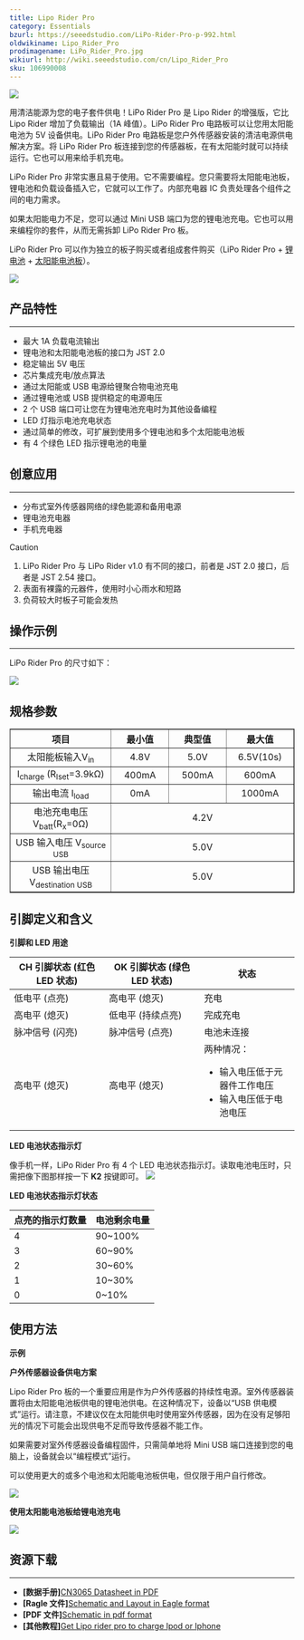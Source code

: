 ```yaml
---
title: Lipo Rider Pro
category: Essentials
bzurl: https://seeedstudio.com/LiPo-Rider-Pro-p-992.html
oldwikiname: Lipo_Rider_Pro
prodimagename: LiPo_Rider_Pro.jpg
wikiurl: http://wiki.seeedstudio.com/cn/Lipo_Rider_Pro
sku: 106990008
---
```


![](https://raw.githubusercontent.com/SeeedDocument/Lipo_Rider_Pro/master/img/LiPo_Rider_Pro.jpg)

用清洁能源为您的电子套件供电！LiPo Rider Pro 是 Lipo Rider 的增强版，它比 Lipo Rider 增加了负载输出（1A 峰值）。LiPo Rider Pro 电路板可以让您用太阳能电池为 5V 设备供电。LiPo Rider Pro 电路板是您户外传感器安装的清洁电源供电解决方案。将 LiPo Rider Pro 板连接到您的传感器板，在有太阳能时就可以持续运行。它也可以用来给手机充电。

LiPo Rider Pro 非常实惠且易于使用。它不需要编程。您只需要将太阳能电池板，锂电池和负载设备插入它，它就可以工作了。内部充电器 IC 负责处理各个组件之间的电力需求。

如果太阳能电力不足，您可以通过 Mini USB 端口为您的锂电池充电。它也可以用来编程你的套件，从而无需拆卸 LiPo Rider Pro 板。

LiPo Rider Pro 可以作为独立的板子购买或者组成套件购买（LiPo Rider Pro + [锂电池](https://item.taobao.com/item.htm?spm=a1z10.3-c.w4002-11172317909.33.1418794cfFUEaw&id=534229881706) + [太阳能电池板](https://seeedstudio.taobao.com/search.htm?q=w+%CC%AB%D1%F4%C4%DC&s_from=newHeader&ssid=s5-e&search_type=item&sourceId=tb.item)）。

[![](https://github.com/SeeedDocument/wiki_chinese/raw/master/docs/images/click_to_buy.PNG)](https://item.taobao.com/item.htm?spm=a1z38n.10677092.0.0.522ac30cVyZ1lO&id=45706878029)

## 产品特性
--------

-   最大 1A 负载电流输出
-   锂电池和太阳能电池板的接口为 JST 2.0
-   稳定输出 5V 电压
-   芯片集成充电/放点算法
-   通过太阳能或 USB 电源给锂聚合物电池充电
-   通过锂电池或 USB 提供稳定的电源电压
-   2 个 USB 端口可让您在为锂电池充电时为其他设备编程
-   LED 灯指示电池充电状态
-   通过简单的修改，可扩展到使用多个锂电池和多个太阳能电池板
-   有 4 个绿色 LED 指示锂电池的电量

## 创意应用
-----------------

-   分布式室外传感器网络的绿色能源和备用电源
-   锂电池充电器
-   手机充电器


<div class="admonition caution">
<p class="admonition-title">Caution</p>
<ol><li>LiPo Rider Pro 与 LiPo Rider v1.0 有不同的接口，前者是 JST 2.0 接口，后者是 JST 2.54 接口。</li>
<li>表面有裸露的元器件，使用时小心雨水和短路</li>
<li>负荷较大时板子可能会发热</li>
</div>

## 操作示例
----------

LiPo Rider Pro 的尺寸如下：

![](https://raw.githubusercontent.com/SeeedDocument/Lipo_Rider_Pro/master/img/Liporiderprod.jpg)

规格参数
--------------

<table border="1">
<tr>
<th>
项目
</th>
<th>
最小值
</th>
<th>
典型值
</th>
<th>
最大值
</th>
</tr>
<tr align="center">
<td width="400">
太阳能板输入V<sub>in</sub>
</td>
<td width="200">
4.8V
</td>
<td width="200">
5.0V
</td>
<td width="200">
6.5V(10s)
</td>
</tr>
<tr align="center">
<td>
I<sub>charge</sub> (R<sub>Iset</sub>=3.9kΩ)
</td>
<td>
400mA
</td>
<td>
500mA
</td>
<td>
600mA
</td>
</tr>
<tr align="center">
<td>
输出电流 I<sub>load</sub>
</td>
<td>
0mA
</td>
<td>
</td>
<td>
1000mA
</td>
</tr>
<tr align="center">
<td>
电池充电电压 V<sub>batt</sub>(R<sub>x</sub>=0Ω)
</td>
<td colspan="3" rowspan="1">
4.2V
</td>
</tr>
<tr align="center">
<td>
USB 输入电压 V<sub>source USB</sub>
</td>
<td colspan="3" rowspan="1">
5.0V
</td>
</tr>
<tr align="center">
<td>
USB 输出电压 V<sub>destination USB</sub>
</td>
<td colspan="3" rowspan="1">
5.0V
</td>
</tr>
</table>

引脚定义和含义
-------------------------

**引脚和 LED 用途**

<table>
<colgroup>
<col width="33%" />
<col width="33%" />
<col width="33%" />
</colgroup>
<thead>
<tr class="header">
<th>CH 引脚状态 (红色 LED 状态)</th>
<th>OK 引脚状态 (绿色 LED 状态)</th>
<th>状态</th>
</tr>
</thead>
<tbody>
<tr class="odd">
<td>低电平 (点亮)</td>
<td>高电平 (熄灭)</td>
<td>充电</td>
</tr>
<tr class="even">
<td>高电平 (熄灭)</td>
<td>低电平 (持续点亮)</td>
<td>完成充电</td>
</tr>
<tr class="odd">
<td>脉冲信号 (闪亮)</td>
<td>脉冲信号 (点亮)</td>
<td>电池未连接</td>
</tr>
<tr class="even">
<td>高电平 (熄灭)</td>
<td>高电平 (熄灭)</td>
<td>两种情况：
<ul>
<li>输入电压低于元器件工作电压</li>
<li>输入电压低于电池电压</li>
</ul></td>
</tr>
</tbody>
</table>

**LED 电池状态指示灯**

像手机一样，LiPo Rider Pro 有 4 个 LED 电池状态指示灯。读取电池电压时，只需把像下图那样按一下 **K2** 按键即可。
![](https://raw.githubusercontent.com/SeeedDocument/Lipo_Rider_Pro/master/img/Lipo3.jpg)

**LED 电池状态指示灯状态**

| 点亮的指示灯数量 | 电池剩余电量 |
|-----------------------------------|-----------------------|
| 4                                 | 90~100%               |
| 3                                 | 60~90%                |
| 2                                 | 30~60%                |
| 1                                 | 10~30%                |
| 0                                 | 0~10%                 |

使用方法
-----

**示例**

**户外传感器设备供电方案**

Lipo Rider Pro 板的一个重要应用是作为户外传感器的持续性电源。室外传感器装置将由太阳能电池板供电的锂电池供电。在这种情况下，设备以“USB 供电模式”运行。请注意，不建议仅在太阳能供电时使用室外传感器，因为在没有足够阳光的情况下可能会出现供电不足而导致传感器不能工作。

如果需要对室外传感器设备编程固件，只需简单地将 Mini USB 端口连接到您的电脑上，设备就会以“编程模式”运行。

可以使用更大的或多个电池和太阳能电池板供电，但仅限于用户自行修改。

![](https://raw.githubusercontent.com/SeeedDocument/Lipo_Rider_Pro/master/img/Lipo-Rider-pro.JPG)

**使用太阳能电池板给锂电池充电**

![](https://raw.githubusercontent.com/SeeedDocument/Lipo_Rider_Pro/master/img/LiPo_Rider_Pro1.jpg)

## 资源下载
---

-   **[数据手册]**[CN3065 Datasheet in PDF](https://raw.githubusercontent.com/SeeedDocument/Lipo_Rider_Pro/master/res/DSE-CN3065.pdf)
-   **[Ragle 文件]**[Schematic and Layout in Eagle format](https://raw.githubusercontent.com/SeeedDocument/Lipo_Rider_Pro/master/res/Lipo_Rider_Pro_v0.9b.rar)
-   **[PDF 文件]**[Schematic in pdf format](https://raw.githubusercontent.com/SeeedDocument/Lipo_Rider_Pro/master/res/LiPo_Rider_Pro_v0.9b.pdf)
-   **[其他教程]**[Get Lipo rider pro to charge Ipod or Iphone](http://www.seeedstudio.com/forum/viewtopic.php?f=4&t=3575)
